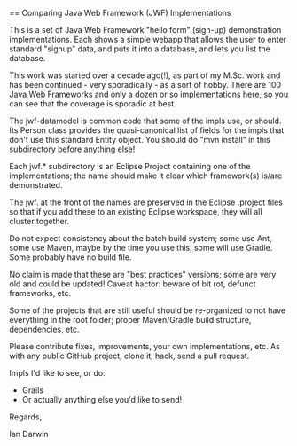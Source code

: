 == Comparing Java Web Framework (JWF) Implementations

This is a set of Java Web Framework "hello form" (sign-up)
demonstration implementations. Each shows a simple webapp that
allows the user to enter standard "signup" data, and puts it
into a database, and lets you list the database.

This work was started over a decade ago(!), as part of my M.Sc. work and has been continued -
very sporadically - as a sort of hobby.  There are 100 Java Web
Frameworks and only a dozen or so implementations here, so you can see
that the coverage is sporadic at best.

The jwf-datamodel is common code that some of the impls use, or should.
Its Person class provides the quasi-canonical list of fields for
the impls that don't use this standard Entity object.
You should do "mvn install" in this subdirectory before anything else!

Each jwf.* subdirectory is an Eclipse Project containing one of the implementations;
the name should make it clear which framework(s) is/are demonstrated.

The jwf. at the front of the names are preserved in the Eclipse .project files so that
if you add these to an existing Eclipse workspace, they will all cluster together.

Do not expect consistency about the batch build system; some use Ant,
some use Maven, maybe by the time you use this, some will use Gradle.
Some probably have no build file.

No claim is made that these are "best practices" versions;
some are very old and could be updated! Caveat hactor: beware
of bit rot, defunct frameworks, etc.

Some of the projects that are still useful should be re-organized
to not have everything in the root folder; proper Maven/Gradle build
structure, dependencies, etc.

Please contribute fixes, improvements, your own implementations, etc.
As with any public GitHub project, clone it, hack, send a pull request.

Impls I'd like to see, or do:

* Grails
* Or actually anything else you'd like to send!
	
Regards,

Ian Darwin
